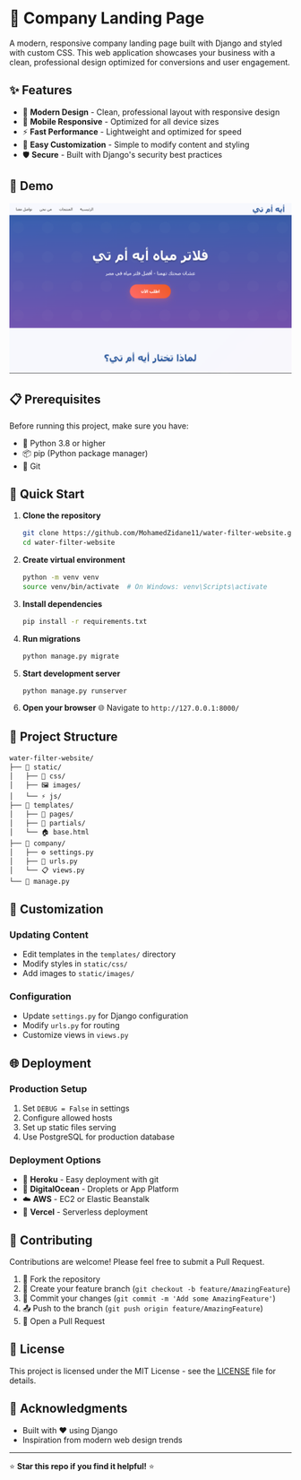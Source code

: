 # 🚀 Company Landing Page

A modern, responsive company landing page built with Django and styled with custom CSS. This web application showcases your business with a clean, professional design optimized for conversions and user engagement.

## ✨ Features

- 🎨 **Modern Design** - Clean, professional layout with responsive design
- 📱 **Mobile Responsive** - Optimized for all device sizes
- ⚡ **Fast Performance** - Lightweight and optimized for speed
- 🔧 **Easy Customization** - Simple to modify content and styling
- 🛡️ **Secure** - Built with Django's security best practices

## 🚀 Demo

<img src="https://github.com/MohamedZidane11/water-filter-website/blob/main/Capture12.PNG" width=850>

## 📋 Prerequisites

Before running this project, make sure you have:

- 🐍 Python 3.8 or higher
- 📦 pip (Python package manager)
- 🔧 Git

## 🚀 Quick Start

1. **Clone the repository**
   ```bash
   git clone https://github.com/MohamedZidane11/water-filter-website.git
   cd water-filter-website
   ```

2. **Create virtual environment**
   ```bash
   python -m venv venv
   source venv/bin/activate  # On Windows: venv\Scripts\activate
   ```

3. **Install dependencies**
   ```bash
   pip install -r requirements.txt
   ```

4. **Run migrations**
   ```bash
   python manage.py migrate
   ```

5. **Start development server**
   ```bash
   python manage.py runserver
   ```

6. **Open your browser** 🌐
   Navigate to `http://127.0.0.1:8000/`

## 📁 Project Structure

```
water-filter-website/
├── 📂 static/
│   ├── 🎨 css/
│   ├── 🖼️ images/
│   └── ⚡ js/
├── 📂 templates/
│   ├── 📂 pages/
│   ├── 📂 partials/
│   └── 🏠 base.html
├── 📂 company/
│   ├── ⚙️ settings.py
│   ├── 🔗 urls.py
│   └── 📋 views.py
└── 🐍 manage.py
```

## 🎨 Customization

### Updating Content
- Edit templates in the `templates/` directory
- Modify styles in `static/css/`
- Add images to `static/images/`

### Configuration
- Update `settings.py` for Django configuration
- Modify `urls.py` for routing
- Customize views in `views.py`

## 🌐 Deployment

### Production Setup
1. Set `DEBUG = False` in settings
2. Configure allowed hosts
3. Set up static files serving
4. Use PostgreSQL for production database

### Deployment Options
- 🚀 **Heroku** - Easy deployment with git
- 🔵 **DigitalOcean** - Droplets or App Platform
- ☁️ **AWS** - EC2 or Elastic Beanstalk
- 🔮 **Vercel** - Serverless deployment

## 🤝 Contributing

Contributions are welcome! Please feel free to submit a Pull Request.

1. 🍴 Fork the repository
2. 🌿 Create your feature branch (`git checkout -b feature/AmazingFeature`)
3. 💾 Commit your changes (`git commit -m 'Add some AmazingFeature'`)
4. 📤 Push to the branch (`git push origin feature/AmazingFeature`)
5. 🔄 Open a Pull Request

## 📝 License

This project is licensed under the MIT License - see the [LICENSE](LICENSE) file for details.

## 🙏 Acknowledgments

- Built with ❤️ using Django
- Inspiration from modern web design trends

---

⭐ **Star this repo if you find it helpful!** ⭐
